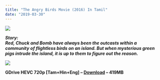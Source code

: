 ```yaml
---
title: "The Angry Birds Movie (2016) In Tamil"
date: "2019-03-30"
---
```


[_**![](https://2.bp.blogspot.com/-hDF_SqeVPYg/XJ29cJ7r0KI/AAAAAAAAAYE/An98d3HZIyEGkrLnpsiT8LY5XUJsIlwxgCLcBGAs/s280/ngogeokbabm_1024x1024.jpg)**_](https://2.bp.blogspot.com/-hDF_SqeVPYg/XJ29cJ7r0KI/AAAAAAAAAYE/An98d3HZIyEGkrLnpsiT8LY5XUJsIlwxgCLcBGAs/s1600/ngogeokbabm_1024x1024.jpg)

_**Story:**_  
_**Red, Chuck and Bomb have always been the outcasts within a community of flightless birds on an island. But when mysterious green pigs intrude the island, it is up to them to figure out the reason.**_  
  
[](https://www.blogger.com/u/1/null)  

[![](https://2.bp.blogspot.com/-fai1ZuUwnbA/XIjy2aT4irI/AAAAAAAAANw/WFW0YRK47_8GLAt3pPBSzBk0GJA6Mk5fgCPcBGAYYCw/s1600/torrborder.gif)](https://2.bp.blogspot.com/-fai1ZuUwnbA/XIjy2aT4irI/AAAAAAAAANw/WFW0YRK47_8GLAt3pPBSzBk0GJA6Mk5fgCPcBGAYYCw/s1600/torrborder.gif)

**GDrive HEVC 720p \[Tam+Hin+Eng\] – [Download](https://clk.ink/iAe1) – 419MB**
